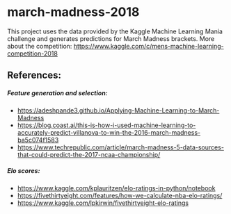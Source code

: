 # march-madness-2018

This project uses the data provided by the Kaggle Machine Learning Mania challenge
and generates predictions for March Madness brackets.
More about the competition:
https://www.kaggle.com/c/mens-machine-learning-competition-2018

## References:

##### Feature generation and selection:
- https://adeshpande3.github.io/Applying-Machine-Learning-to-March-Madness
- https://blog.coast.ai/this-is-how-i-used-machine-learning-to-accurately-predict-villanova-to-win-the-2016-march-madness-ba5c074f1583
- https://www.techrepublic.com/article/march-madness-5-data-sources-that-could-predict-the-2017-ncaa-championship/

##### Elo scores:
- https://www.kaggle.com/kplauritzen/elo-ratings-in-python/notebook
- https://fivethirtyeight.com/features/how-we-calculate-nba-elo-ratings/
- https://www.kaggle.com/lpkirwin/fivethirtyeight-elo-ratings
